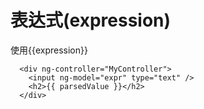 # 表达式(expression)
使用{{expression}}

      <div ng-controller="MyController">
        <input ng-model="expr" type="text" />
        <h2>{{ parsedValue }}</h2>
      </div>
